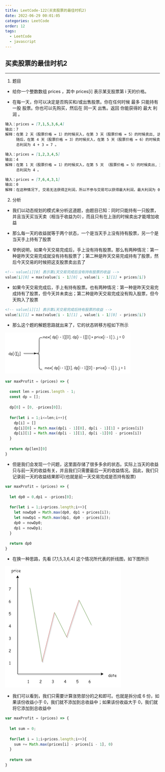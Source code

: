 ```yaml
---
title: LeetCode-122(买卖股票的最佳时机2)
date: 2022-06-29 00:01:05
categories: LeetCode
order: 12
tags:
  - LeetCode
  - javascript
---
```



## 买卖股票的最佳时机2
---

1. 题目
- 给你一个整数数组 prices ，其中 prices[i] 表示某支股票第 i 天的价格。

- 在每一天，你可以决定是否购买和/或出售股票。你在任何时候 最多 只能持有 一股 股票。你也可以先购买，然后在 同一天 出售。返回 你能获得的 最大 利润 。

```md
输入：prices = [7,1,5,3,6,4]
输出：7
解释：在第 2 天（股票价格 = 1）的时候买入，在第 3 天（股票价格 = 5）的时候卖出, 这笔交易所能获得利润 = 5 - 1 = 4 。
     随后，在第 4 天（股票价格 = 3）的时候买入，在第 5 天（股票价格 = 6）的时候卖出, 这笔交易所能获得利润 = 6 - 3 = 3 。
     总利润为 4 + 3 = 7 。
```

```md
输入：prices = [1,2,3,4,5]
输出：4
解释：在第 1 天（股票价格 = 1）的时候买入，在第 5 天 （股票价格 = 5）的时候卖出, 这笔交易所能获得利润 = 5 - 1 = 4 。
     总利润为 4 。

```

```md
输入：prices = [7,6,4,3,1]
输出：0
解释：在这种情况下, 交易无法获得正利润，所以不参与交易可以获得最大利润，最大利润为 0 。
```

2. 分析
- 我们以动态规划的模式来分析这道题，由题目已知：同时只能持有一只股票，并且当天买当天卖（相当于收益为0），而且只有在上涨的时候卖出才能增加收益

- 那么每一天的收益就等于两个状态，一个是当天手上没有持有股票，另一个是当天手上持有了股票

- 举例说明，如果今天交易完成后，手上没有持有股票。那么有两种情况：第一种是昨天交易完成就没有持有股票了；第二种是昨天交易完成持有了股票，然后今天交易的时候把这支股票卖出去了

```md
<!-- value[i][0] 表示第i天交易完成后没有持有股票的收益 -->
value[i][0] = max(value[i - 1][0] , value[i - 1][1] + prices[i])
```

- 如果今天交易完成后，手上有持有股票。也有两种情况：第一种是昨天交易完成持有了股票，但今天并未卖出；第二种是昨天交易完成没有购入股票，但今天购入了股票

```md
<!-- value[i][1] 表示第i天交易完成后持有股票的收益 -->
value[i][1] = max(value[i - 1][1] , value[i - 1][0] - prices[i])
```

- 那么这个题的解题思路就出来了，它的状态转移方程如下所示

![](./img/maxProfit1.png)

```js
var maxProfit = (prices) => {

  const len = prices.length - 1;
  const dp = [];

  dp[0] = [0, -prices[0]];
  
  for(let i = 1;i<=len;i++){
    dp[i] = []
    dp[i][0] = Math.max(dp[i - 1][0], dp[i - 1][1] + prices[i])
    dp[i][1] = Math.max(dp[i - 1][1], dp[i -1][0] - prices[i])
  }

  return dp[len][0]
}
```

- 但是我们会发现一个问题，这里面存储了很多多余的状态。实际上当天的收益只与前一天的收益有关，并且我们只需要最后一天的收益情况。因此，我们只记录前一天的收益结果即可(也就是前一天交易完成是否持有股票)

```js
var maxProfit = (prices) => {

  let dp0 = 0,dp1 = -prices[0];
  
  for(let i = 1;i<prices.length;i++){
    let nowDp0 = Math.max(dp0, dp1 + prices[i]);
    let nowDp1 = Math.max(dp1, dp0 - prices[i]);
    dp0 = nowDp0;
    dp1 = nowDp1;
  }

  return dp0
}
```

- 在换一种思路，先看 [7,1,5,3,6,4] 这个情况所代表的折线图，如下图所示

![](./img/maxProfit.png)

- 我们可以看到，我们只需要计算涨势部分的之和即可。也就是拆分成 6 份，如果该份收益小于 0，我们就不添加到总收益中；如果该份收益大于 0，我们就将它添加到总收益中

```js
var maxProfit = (prices) => {

  let sum = 0;

  for(let i = 1;i<prices.length;i++){
    sum += Math.max(prices[i] - prices[i - 1], 0)
  }

  return sum
}
```
